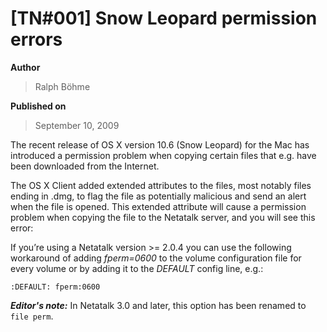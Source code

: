 # \[TN#001\] Snow Leopard permission errors

**Author**

> Ralph Böhme

**Published on**

> September 10, 2009

The recent release of OS X version 10.6 (Snow Leopard) for the Mac has
introduced a permission problem when copying certain files that e.g.
have been downloaded from the Internet.

The OS X Client added extended attributes to
the files, most notably files ending in .dmg, to flag the file as
potentially malicious and send an alert when the file is opened. This
extended attribute will cause a permission problem when copying the file
to the Netatalk server, and you will see this error:

If you’re using a Netatalk version >= 2.0.4 you can use the following
workaround of adding *fperm=0600* to the volume configuration file for
every volume or by adding it to the *DEFAULT* config line, e.g.:

```text
:DEFAULT: fperm:0600
```

***Editor's note:*** In Netatalk 3.0 and later,
this option has been renamed to `file perm`.
